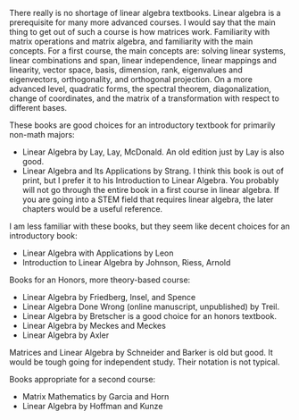 There really is no shortage of linear algebra textbooks. Linear algebra is a prerequisite for many more advanced courses. I would say that the main thing to get out of such a course is how matrices work. Familiarity with matrix operations and matrix algebra, and familiarity with the main concepts. For a first course, the main concepts are: solving linear systems, linear combinations and span, linear independence, linear mappings and linearity, vector space, basis, dimension, rank, eigenvalues and eigenvectors, orthogonality, and orthogonal projection. On a more advanced level, quadratic forms, the spectral theorem, diagonalization, change of coordinates, and the matrix of a transformation with respect to different bases.

These books are good choices for an introductory textbook for primarily non-math majors:
- Linear Algebra by Lay, Lay, McDonald. An old edition just by Lay is also good.
- Linear Algebra and Its Applications by Strang. I think this book is out of print, but I prefer it to his Introduction to Linear Algebra.
You probably will not go through the entire book in a first course in linear algebra. If you are going into a STEM field that requires linear algebra, the later chapters would be a useful reference.

I am less familiar with these books, but they seem like decent choices for an introductory book:
- Linear Algebra with Applications by Leon
- Introduction to Linear Algebra by Johnson, Riess, Arnold

Books for an Honors, more theory-based course:
- Linear Algebra by Friedberg, Insel, and Spence
- Linear Algebra Done Wrong (online manuscript, unpublished) by Treil.
- Linear Algebra by Bretscher is a good choice for an honors textbook.
- Linear Algebra by Meckes and Meckes
- Linear Algebra by Axler

Matrices and Linear Algebra by Schneider and Barker is old but good. It would be tough going for independent study. Their notation is not typical.

Books appropriate for a second course:
- Matrix Mathematics by Garcia and Horn
- Linear Algebra by Hoffman and Kunze

